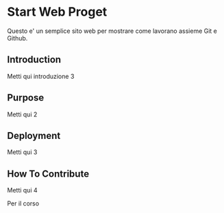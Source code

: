 # Start Web Proget 

Questo e' un semplice sito web per mostrare come lavorano assieme Git e Github.

## Introduction

Metti qui introduzione 3
 
## Purpose

Metti qui 2

## Deployment

Metti qui 3

## How To Contribute

Metti qui 4

Per il corso